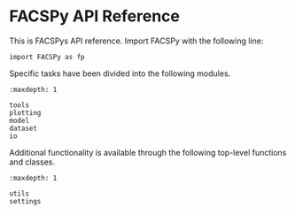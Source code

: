 # FACSPy API Reference

This is FACSPys API reference.
Import FACSPy with the following line:
```
import FACSPy as fp
```

Specific tasks have been divided into the following modules.

```{toctree}
:maxdepth: 1

tools
plotting
model
dataset
io

```

Additional functionality is available through the following top-level functions and classes.

```{toctree}
:maxdepth: 1

utils
settings
```